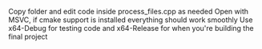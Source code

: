 Copy folder and edit code inside process_files.cpp as needed
Open with MSVC, if cmake support is installed everything should work smoothly
Use x64-Debug for testing code and x64-Release for when you're building the final project